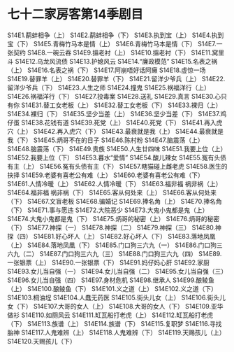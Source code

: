 # 七十二家房客第14季剧目
S14E1.鹬蚌相争（上）
S14E2.鹬蚌相争（下）
S14E3.执到宝（上）
S14E4.执到宝（下）
S14E5.青梅竹马本是情（上）
S14E6.青梅竹马本是情（下）
S14E7.一张契约
S14E8.一碗云吞
S14E9.搵老衬（上）
S14E10.搵老衬（下）
S14E11.窝里斗
S14E12.乌龙风流债
S14E13.护媳风云
S14E14.“廉政模范”
S14E15.名表之祸（上）
S14E16.名表之祸（下）
S14E17.阿崩唔好话阿癞
S14E18.虚惊一场
S14E19.替罪羊（上）
S14E20.替罪羊（下）
S14E21.留洋少爷兵（上）
S14E22.留洋少爷兵（下）
S14E23.人生之师
S14E24.撞鬼
S14E25.祸福洋行（上）
S14E26.祸福洋行（下）
S14E27.投毒案
S14E28.送礼
S14E29.真言
S14E30.心只有你
S14E31.替工女老板（上）
S14E32.替工女老板（下）
S14E33.裸归（上）
S14E34.裸归（下）
S14E35.坚少当差（上）
S14E36.坚少当差（下）
S14E37.鸡仔蛋
S14E38.花钱有道
S14E39.死党（上）
S14E40.死党（下）
S14E41.再入虎穴（上）
S14E42.再入虎穴（下）
S14E43.最衰就是我（上）
S14E44.最衰就是我（下）
S14E45.炳哥不在的日子
S14E46.陈村粉
S14E47.脑震荡（上）
S14E48.脑震荡（下）
S14E49.贵族
S14E50.人生廿四味
S14E51.我要上位（上）
S14E52.我要上位（下）
S14E53.暮水“爱情”
S14E54.酸儿辣女
S14E55.冤有头债有主（上）
S14E56.冤有头债有主（下）
S14E57.瞎猫碰上雌老虎
S14E58.医生的抉择
S14E59.老婆有喜老公有难（上）
S14E60.老婆有喜老公有难（下）
S14E61.人情冷暖（上）
S14E62.人情冷暖（下）
S14E63.福非福 祸非祸（上）
S14E64.福非福 祸非祸（下）
S14E65.客从何处来（上）
S14E66.客从何处来（下）
S14E67.文盲老板
S14E68.骗婚记
S14E69.捧名角（上）
S14E70.捧名角（下）
S14E71.事与愿违
S14E72.大院恶少
S14E73.大鬼小鬼都是鬼（上）
S14E74.大鬼小鬼都是鬼（下）
S14E75.炳哥的秘密（上）
S14E76.炳哥的秘密（下）
S14E77.神探（一）
S14E78.神探（二）
S14E79.神探（三）
S14E80.神探（四）
S14E81.好心坏人（上）
S14E82.好心坏人（下）
S14E83.落地凤凰（上）
S14E84.落地凤凰（下）
S14E85.门口狗三六九（一）
S14E86.门口狗三六九（二）
S14E87.门口狗三六九（三）
S14E88.门口狗三六九（四）
S14E89.一张银票（上）
S14E90.一张银票（下）
S14E91.妈仔妈心肝
S14E92.家厨
S14E93.女儿当自强（一）
S14E94.女儿当自强（二）
S14E95.女儿当自强（三）
S14E96.女儿当自强（四）
S14E97.身材危机
S14E98.继承人
S14E99.酿鲮鱼（上）
S14E100.酿鲮鱼（下）
S14E101.义之道（上）
S14E102.义之道（下）
S14E103.桐油埕
S14E104.人蠢无药医
S14E105.街头儿女（上）
S14E106.街头儿女（下）
S14E107.大哥的女人（上）
S14E108.大哥的女人（下）
S14E109.亚华做衫
S14E110.如厕风云
S14E111.缸瓦船打老虎（上）
S14E112.缸瓦船打老虎（下）
S14E113.族谱（上）
S14E114.族谱（下）
S14E115.复职梦
S14E116.寻找胎神
S14E117.人鬼难辨（上）
S14E118.人鬼难辨（下）
S14E119.天赐孩儿（上）
S14E120.天赐孩儿（下）
<!-- 内容基于[闲看蜜蜂由蜜意]整理内容进行二次整理 https://space.bilibili.com/512513078 出处：bilibili -->